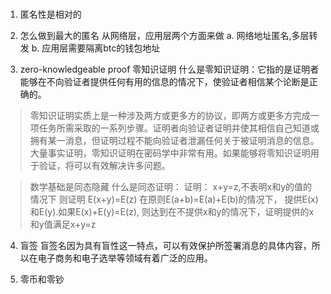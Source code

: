 ### 
1. 匿名性是相对的
2. 怎么做到最大的匿名
从网络层，应用层两个方面来做
 a. 网络地址匿名,多层转发
 b. 应用层需要隔离btc的钱包地址

 3. zero-knowledgeable proof 零知识证明
 什么是零知识证明：它指的是证明者能够在不向验证者提供任何有用的信息的情况下，使验证者相信某个论断是正确的。

 >零知识证明实质上是一种涉及两方或更多方的协议，即两方或更多方完成一项任务所需采取的一系列步骤。证明者向验证者证明并使其相信自己知道或拥有某一消息，但证明过程不能向验证者泄漏任何关于被证明消息的信息。大量事实证明，零知识证明在密码学中非常有用。如果能够将零知识证明用于验证，将可以有效解决许多问题。

  > 数学基础是同态隐藏
  什么是同态证明：
  证明： x+y=z,不表明x和y的值的情况下
  则证明 E(x+y)=E(z)
  在原则E(a+b)=E(a)+E(b)的情况下，
  提供E(x)和E(y).如果E(x)+E(y)=E(z),
  则达到在不提供x和y的情况下，证明提供的x和y值满足x+y=z


  4. 盲签
  盲签名因为具有盲性这一特点，可以有效保护所签署消息的具体内容，所以在电子商务和电子选举等领域有着广泛的应用。


  5. 零币和零钞
